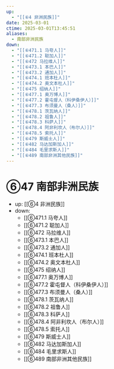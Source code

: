 ```yaml
---
up:
  - "[[⑥4 非洲民族]]"
date: 2025-03-01
ctime: 2025-03-01T13:45:51
aliases:
  - 南部非洲民族
down:
  - "[[⑥471.1 马夸人]]"
  - "[[⑥471.2 聪加人]]"
  - "[[⑥472 马拉维人]]"
  - "[[⑥473.1 本巴人]]"
  - "[[⑥473.2 通加人]]"
  - "[[⑥474.1 班本杜人]]"
  - "[[⑥474.2 奥文本杜人]]"
  - "[[⑥475 绍纳人]]"
  - "[[⑥477.1 奥万博人]]"
  - "[[⑥477.2 霍屯督人（科伊桑伊人）]]"
  - "[[⑥477.3 布须曼人（桑人）]]"
  - "[[⑥478.1 茨瓦纳人]]"
  - "[[⑥478.2 祖鲁人]]"
  - "[[⑥478.3 科萨人]]"
  - "[[⑥478.4 阿非利坎人（布尔人）]]"
  - "[[⑥478.5 索托人]]"
  - "[[⑥479 斯威士人]]"
  - "[[⑥482 马达加斯加人]]"
  - "[[⑥484 毛里求斯人]]"
  - "[[⑥489 南部非洲其他民族]]"
---
```


# ⑥47 南部非洲民族

- up: [[⑥4 非洲民族]]
- down:	
	- [[⑥471.1 马夸人]]
	- [[⑥471.2 聪加人]]
	- [[⑥472 马拉维人]]
	- [[⑥473.1 本巴人]]
	- [[⑥473.2 通加人]]
	- [[⑥474.1 班本杜人]]
	- [[⑥474.2 奥文本杜人]]
	- [[⑥475 绍纳人]]
	- [[⑥477.1 奥万博人]]
	- [[⑥477.2 霍屯督人（科伊桑伊人）]]
	- [[⑥477.3 布须曼人（桑人）]]
	- [[⑥478.1 茨瓦纳人]]
	- [[⑥478.2 祖鲁人]]
	- [[⑥478.3 科萨人]]
	- [[⑥478.4 阿非利坎人（布尔人）]]
	- [[⑥478.5 索托人]]
	- [[⑥479 斯威士人]]
	- [[⑥482 马达加斯加人]]
	- [[⑥484 毛里求斯人]]
	- [[⑥489 南部非洲其他民族]]
	
